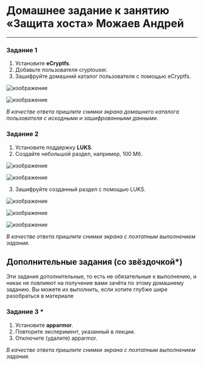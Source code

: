 # Домашнее задание к занятию  «Защита хоста» Можаев Андрей


------

### Задание 1

1. Установите **eCryptfs**.
2. Добавьте пользователя cryptouser.
3. Зашифруйте домашний каталог пользователя с помощью eCryptfs.

![изображение](https://github.com/user-attachments/assets/e4551836-8da6-4fbf-92f1-a04d6599acd0)

![изображение](https://github.com/user-attachments/assets/118bc5fd-9c7e-4bb9-9e17-bd737a5e0ce2)


*В качестве ответа  пришлите снимки экрана домашнего каталога пользователя с исходными и зашифрованными данными.*  

### Задание 2

1. Установите поддержку **LUKS**.
2. Создайте небольшой раздел, например, 100 Мб.

![изображение](https://github.com/user-attachments/assets/028a9fea-8e73-4c3d-8a9c-69ede38ec6ca)


![изображение](https://github.com/user-attachments/assets/04e8ef17-6e0d-4604-a844-26ff5c8230e9)

3. Зашифруйте созданный раздел с помощью LUKS.

![изображение](https://github.com/user-attachments/assets/8be15f82-b40b-4546-bfb6-9c7259ab73ec)

![изображение](https://github.com/user-attachments/assets/c3bc7c21-51f8-4107-93e7-c039cd0bd35a)

![изображение](https://github.com/user-attachments/assets/4193e3de-173f-4a82-a772-746029f95d27)


*В качестве ответа пришлите снимки экрана с поэтапным выполнением задания.*


## Дополнительные задания (со звёздочкой*)

Эти задания дополнительные, то есть не обязательные к выполнению, и никак не повлияют на получение вами зачёта по этому домашнему заданию. Вы можете их выполнить, если хотите глубже шире разобраться в материале

### Задание 3 *

1. Установите **apparmor**.
2. Повторите эксперимент, указанный в лекции.
3. Отключите (удалите) apparmor.


*В качестве ответа пришлите снимки экрана с поэтапным выполнением задания.*



